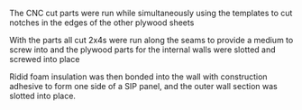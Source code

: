 The CNC cut parts were run while simultaneously using the templates to cut notches in the edges of the other plywood sheets

With the parts all cut 2x4s were run along the seams to provide a medium to screw into and the plywood parts for the internal walls were slotted and screwed into place

Ridid foam insulation was then bonded into the wall with construction adhesive to form one side of a SIP panel, and the outer wall section was slotted into place.
